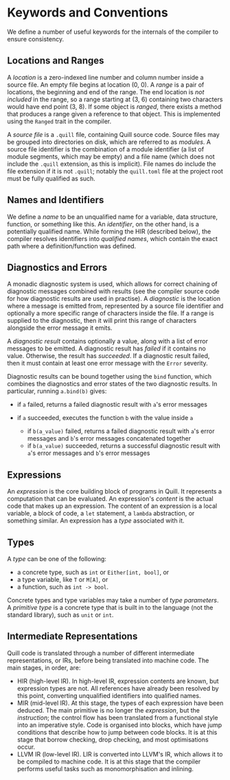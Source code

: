 # Keywords and Conventions

We define a number of useful keywords for the internals of the compiler to ensure consistency.

## Locations and Ranges

A _location_ is a zero-indexed line number and column number inside a source file. An empty file begins at location (0, 0). A _range_ is a pair of locations, the beginning and end of the range. The end location is _not included_ in the range, so a range starting at (3, 6) containing two characters would have end point (3, 8). If some object is _ranged_, there exists a method that produces a range given a reference to that object. This is implemented using the `Ranged` trait in the compiler.

A _source file_ is a `.quill` file, containing Quill source code. Source files may be grouped into directories on disk, which are referred to as _modules_. A source file identifier is the combination of a module identifier (a list of module segments, which may be empty) and a file name (which does not include the `.quill` extension, as this is implicit). File names do include the file extension if it is not `.quill`; notably the `quill.toml` file at the project root must be fully qualified as such.

## Names and Identifiers

We define a _name_ to be an unqualified name for a variable, data structure, function, or something like this. An _identifier_, on the other hand, is a potentially qualified name. While forming the HIR (described below), the compiler resolves identifiers into _qualified names_, which contain the exact path where a definition/function was defined.

## Diagnostics and Errors

A monadic diagnostic system is used, which allows for correct chaining of diagnostic messages combined with results (see the compiler source code for how diagnostic results are used in practise). A _diagnostic_ is the location where a message is emitted from, represented by a source file identifier and optionally a more specific range of characters inside the file. If a range is supplied to the diagnostic, then it will print this range of characters alongside the error message it emits.

A _diagnostic result_ contains optionally a value, along with a list of error messages to be emitted. A diagnostic result has _failed_ if it contains no value. Otherwise, the result has _succeeded_. If a diagnostic result failed, then it must contain at least one error message with the `Error` severity.

Diagnostic results can be bound together using the `bind` function, which combines the diagnostics and error states of the two diagnostic results. In particular, running `a.bind(b)` gives:

- if `a` failed, returns a failed diagnostic result with `a`'s error messages
- if `a` succeeded, executes the function `b` with the value inside `a`

  - if `b(a_value)` failed, returns a failed diagnostic result with `a`'s error messages and `b`'s error messages concatenated together
  - if `b(a_value)` succeeded, returns a successful diagnostic result with `a`'s error messages and `b`'s error messages

## Expressions

An _expression_ is the core building block of programs in Quill. It represents a computation that can be evaluated. An expression's _content_ is the actual code that makes up an expression. The content of an expression is a local variable, a block of code, a `let` statement, a `lambda` abstraction, or something similar. An expression has a _type_ associated with it.

## Types

A _type_ can be one of the following:

- a concrete type, such as `int` or `Either[int, bool]`, or
- a type variable, like `T` or `M[A]`, or
- a function, such as `int -> bool`.

Concrete types and type variables may take a number of _type parameters_. A _primitive type_ is a concrete type that is built in to the language (not the standard library), such as `unit` or `int`.

## Intermediate Representations

Quill code is translated through a number of different intermediate representations, or IRs, before being translated into machine code. The main stages, in order, are:

- HIR (high-level IR). In high-level IR, expression contents are known, but expression types are not. All references have already been resolved by this point, converting unqualified identifiers into qualified names.
- MIR (mid-level IR). At this stage, the types of each expression have been deduced. The main primitive is no longer the _expression_, but the _instruction_; the control flow has been translated from a functional style into an imperative style. Code is organised into blocks, which have jump conditions that describe how to jump between code blocks. It is at this stage that borrow checking, drop checking, and most optimisations occur.
- LLVM IR (low-level IR). LIR is converted into LLVM's IR, which allows it to be compiled to machine code. It is at this stage that the compiler performs useful tasks such as monomorphisation and inlining.
